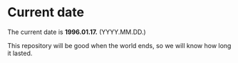 # Current date

The current date is **1996.01.17.** (YYYY.MM.DD.)

This repository will be good when the world ends, so we will know how long it lasted.